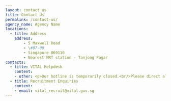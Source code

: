 ```yaml
---
layout: contact_us
title: Contact Us
permalink: /contact-us/
agency_name: Agency Name
locations:
  - title: Address
    address:
        - 5 Maxwell Road 
        - \#07-00
        - Singapore 069110
        - Nearest MRT station - Tanjong Pagar
contacts:
  - title: VITAL Helpdesk
    content:
    - other: <p>Our hotline is temporarily closed.<br/>Please direct all enquiries to our helpdesk email.<br/><br/>E-mail: <a href="mailto:vital_helpdesk@vital.gov.sg">VITAL Helpdesk</p>
  - title: Recruitment Enquiries
    content:
    - email: vital_recruit@vital.gov.sg
---
```

